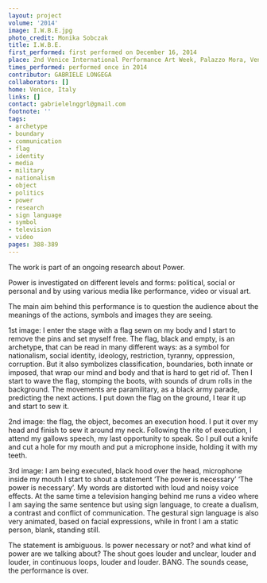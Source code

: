 ```yaml
---
layout: project
volume: '2014'
image: I.W.B.E.jpg
photo_credit: Monika Sobczak
title: I.W.B.E.
first_performed: first performed on December 16, 2014
place: 2nd Venice International Performance Art Week, Palazzo Mora, Venice, Italy
times_performed: performed once in 2014
contributor: GABRIELE LONGEGA
collaborators: []
home: Venice, Italy
links: []
contact: gabrielelnggrl@gmail.com
footnote: ''
tags:
- archetype
- boundary
- communication
- flag
- identity
- media
- military
- nationalism
- object
- politics
- power
- research
- sign language
- symbol
- television
- video
pages: 388-389
---
```


The work is part of an ongoing research about Power.

Power is investigated on different levels and forms: political, social or personal and by using various media like performance, video or visual art.

The main aim behind this performance is to question the audience about the meanings of the actions, symbols and images they are seeing.

1st image: I enter the stage with a flag sewn on my body and I start to remove the pins and set myself free. The flag, black and empty, is an archetype, that can be read in many different ways: as a symbol for nationalism, social identity, ideology, restriction, tyranny, oppression, corruption. But it also symbolizes classification, boundaries, both innate or imposed, that wrap our mind and body and that is hard to get rid of. Then I start to wave the flag, stomping the boots, with sounds of drum rolls in the background. The movements are paramilitary, as a black army parade, predicting the next actions. I put down the flag on the ground, I tear it up and start to sew it.

2nd image: the flag, the object, becomes an execution hood. I put it over my head and finish to sew it around my neck. Following the rite of execution, I attend my gallows speech, my last opportunity to speak. So I pull out a knife and cut a hole for my mouth and put a microphone inside, holding it with my teeth.

3rd image: I am being executed, black hood over the head, microphone inside my mouth I start to shout a statement ‘The power is necessary’ ‘The power is necessary’. My words are distorted with loud and noisy voice effects. At the same time a television hanging behind me runs a video where I am saying the same sentence but using sign language, to create a dualism, a contrast and conflict of communication. The gestural sign language is also very animated, based on facial expressions, while in front I am a static person, blank, standing still.

The statement is ambiguous. Is power necessary or not? and what kind of power are we talking about? The shout goes louder and unclear, louder and louder, in continuous loops, louder and louder. BANG. The sounds cease, the performance is over.
